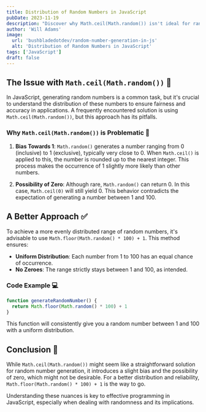```yaml
---
title: Distribution of Random Numbers in JavaScript
pubDate: 2023-11-19
description: "Discover why Math.ceil(Math.random()) isn't ideal for random number generation in JavaScript and learn a better method for achieving a fair and evenly distributed range."
author: 'Will Adams'
image:
  url: 'bushbladedotdev/random-number-generation-in-js'
  alt: 'Distribution of Random Numbers in JavaScript'
tags: ['JavaScript']
draft: false
---
```


## The Issue with `Math.ceil(Math.random())` 🤔

In JavaScript, generating random numbers is a common task, but it's crucial to understand the distribution of these numbers to ensure fairness and accuracy in applications. A frequently encountered solution is using `Math.ceil(Math.random())`, but this approach has its pitfalls.

### Why `Math.ceil(Math.random())` is Problematic 🚫

1. **Bias Towards 1**: `Math.random()` generates a number ranging from 0 (inclusive) to 1 (exclusive), typically very close to 0. When `Math.ceil()` is applied to this, the number is rounded up to the nearest integer. This process makes the occurrence of 1 slightly more likely than other numbers.

2. **Possibility of Zero**: Although rare, `Math.random()` can return 0. In this case, `Math.ceil(0)` will still yield 0. This behavior contradicts the expectation of generating a number between 1 and 100.

## A Better Approach ✅

To achieve a more evenly distributed range of random numbers, it's advisable to use `Math.floor(Math.random() * 100) + 1`. This method ensures:

- **Uniform Distribution**: Each number from 1 to 100 has an equal chance of occurrence.
- **No Zeroes**: The range strictly stays between 1 and 100, as intended.

### Code Example 💻

```javascript
function generateRandomNumber() {
  return Math.floor(Math.random() * 100) + 1
}
```

This function will consistently give you a random number between 1 and 100 with a uniform distribution.

## Conclusion 📝

While `Math.ceil(Math.random())` might seem like a straightforward solution for random number generation, it introduces a slight bias and the possibility of zero, which might not be desirable. For a better distribution and reliability, `Math.floor(Math.random() * 100) + 1` is the way to go.

Understanding these nuances is key to effective programming in JavaScript, especially when dealing with randomness and its implications.

